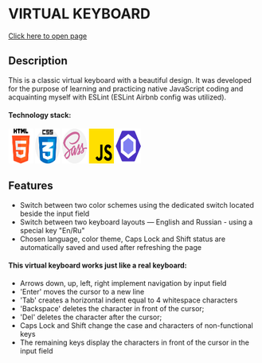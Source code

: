 # VIRTUAL KEYBOARD

  [Click here to open page](https://aizushka.github.io/virtual-keyboard/src/index.html)


## Description
This is a classic virtual keyboard with a beautiful design. It was developed for the purpose of learning and practicing native JavaScript coding and acquainting myself with ESLint (ESLint Airbnb config was utilized).

#### Technology stack:  
<img src="src/icons/readme/html-5.png" width="50" height="70" alt="HTML">
<img src="src/icons/readme/css.png" width="50" height="70" alt="CSS">
<img src="src/icons/readme/sass.png" width="50" height="70" alt="SASS">
<img src="src/icons/readme/js.png" width="50" height="70" alt="JS">
<img src="src/icons/readme/eslint-icon.svg" width="50" height="70" alt="ESLint">

## Features
* Switch between two color schemes using the dedicated switch located beside the input field
* Switch between two keyboard layouts — English and Russian - using a special key "En/Ru"
* Chosen language, color theme, Caps Lock and Shift status are automatically saved and used after refreshing the page

#### This virtual keyboard works just like a real keyboard:
* Arrows down, up, left, right implement navigation by input field
* 'Enter' moves the cursor to a new line
* 'Tab' creates a horizontal indent equal to 4 whitespace characters
* 'Backspace' deletes the character in front of the cursor;
* 'Del' deletes the character after the cursor;
* Caps Lock and Shift change the case and characters of non-functional keys
* The remaining keys display the characters in front of the cursor in the input field